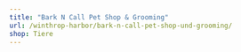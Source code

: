 ```yaml
---
title: "Bark N Call Pet Shop & Grooming"
url: /winthrop-harbor/bark-n-call-pet-shop-und-grooming/
shop: Tiere
---
```

